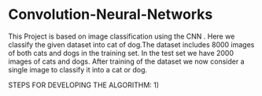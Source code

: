 # Convolution-Neural-Networks
This Project is based on image classification using the CNN .
Here we classify the given dataset into cat of dog.The dataset includes 8000 images of both cats and dogs in the training set.
In the test set we have 2000 images of cats and dogs. After training of the dataset we now consider a single image to classify 
it into a cat or dog.

STEPS FOR DEVELOPING THE ALGORITHM:
1) 
